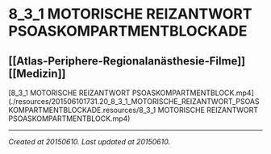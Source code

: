# 8_3_1 MOTORISCHE REIZANTWORT PSOASKOMPARTMENTBLOCKADE
 [[Atlas-Periphere-Regionalanästhesie-Filme]] [[Medizin]] 
---



[8\_3\_1 MOTORISCHE REIZANTWORT PSOASKOMPARTMENTBLOCK.mp4](./resources/201506101731.20_8_3_1_MOTORISCHE_REIZANTWORT_PSOASKOMPARTMENTBLOCKADE.resources/8_3_1 MOTORISCHE REIZANTWORT PSOASKOMPARTMENTBLOCK.mp4)

---

_Created at 20150610._
_Last updated at 20150610._



